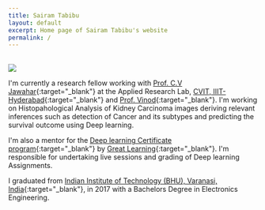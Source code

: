 ```yaml
---
title: Sairam Tabibu
layout: default
excerpt: Home page of Sairam Tabibu's website
permalink: /
---
```


<br/>

<img class="profile-picture" src="{{site.url}}{{site.baseurl}}/images/profile-picture/screenshot.png">

I'm currently a research fellow working with [Prof. C.V Jawahar](https://faculty.iiit.ac.in/~jawahar/){:target="_blank"} at the Applied Research Lab, [CVIT, IIIT-Hyderabad](https://cvit.iiit.ac.in){:target="_blank"} and [Prof. Vinod](https://faculty.iiit.ac.in/~vinod.pk/){:target="_blank"}. I'm working on Histopahological Analysis of Kidney Carcinoma images deriving relevant inferences such as detection of Cancer and its subtypes and predicting the survival outcome using Deep learning.


I'm also a mentor for the [Deep learning Certificate program](https://www.greatlearning.in/deep-learning-certificate-program){:target="_blank"} by [Great Learning](https://www.greatlearning.in/){:target="_blank"}. I'm responsible for undertaking live sessions and grading of Deep learning Assignments.


I graduated from [Indian Institute of Technology (BHU), Varanasi, India](http://www.iitbhu.ac.in/){:target="_blank"}, in 2017 with a Bachelors Degree in Electronics Engineering.

<br/>


